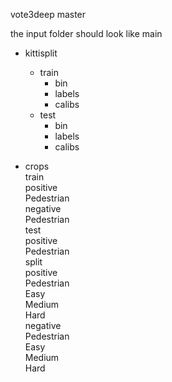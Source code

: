 vote3deep master

the input folder should look like
main
  * kittisplit  
    * train  
	  * bin  
	  * labels  
	  * calibs  
    * test  
	  * bin  
	  * labels  
	  * calibs  

  * crops  
    train  
      positive  
        Pedestrian  
	  negative  
        Pedestrian  
    test  
      positive  
        Pedestrian  
      split  
        positive  
          Pedestrian  
            Easy  
            Medium  
            Hard  
        negative  
          Pedestrian  
            Easy  
            Medium  
            Hard  